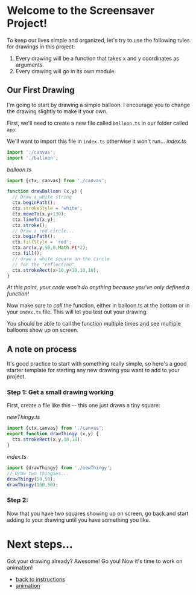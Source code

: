 # Welcome to the Screensaver Project!

To keep our lives simple and organized, let's try to use the following rules for drawings in this project:

1. Every drawing will be a function that takes x and y coordinates as arguments.
2. Every drawing will go in its own module.

## Our First Drawing

I'm going to start by drawing a simple balloon. I encourage you to change the drawing slightly to make it your own.

First, we'll need to create a new file called `balloon.ts` in our folder called `app`:

We'll want to import this file in `index.ts` otherwise it won't run...
*index.ts*
```typescript
import './canvas';
import './balloon';
```

*balloon.ts*
```typescript
import {ctx, canvas} from './canvas';

function drawBalloon (x,y) {
  // Draw a white string
  ctx.beginPath();
  ctx.strokeStyle = 'white';
  ctx.moveTo(x,y+130);
  ctx.lineTo(x,y);
  ctx.stroke();
  // Draw a red circle...
  ctx.beginPath();
  ctx.fillStyle = 'red';
  ctx.arc(x,y,50,0,Math.PI*2);
  ctx.fill();
  // draw a white square on the circle
  // for the "reflection"
  ctx.strokeRect(x+10,y+10,10,10);  
}
```

*At this point, your code won't do anything because you've only defined a function!*

Now make sure to *call* the function, either in balloon.ts at the bottom or in your `index.ts` file. This will let you test out your drawing.

You should be able to call the function multiple times and see multiple balloons show up on screen.

## A note on process

It's good practice to start with something really simple, so here's a good starter template for starting any new drawing you want to add to your project.

### Step 1: Get a small drawing working

First, create a file like this -- this one just draws a tiny square:

*newThingy.ts*
```typescript
import {ctx,canvas} from './canvas';
export function drawThingy (x,y) {
  ctx.strokeRect(x,y,10,10);
}
```

*index.ts*
```typescript
import {drawThingy} from './newThingy';
// Draw two thingies...
drawThingy(50,50);
drawThingy(150,50);
```

### Step 2:
Now that you have two squares showing up on screen, go back and start adding to your drawing until you have something you like.

# Next steps...

Got your drawing already? Awesome! Go you! Now it's time to work on animation!
- [back to instructions](instructions.md)
- [animation](animation.md)